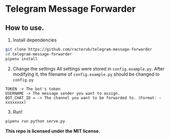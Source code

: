 Telegram Message Forwarder
===

## How to use.
1. Install dependencies
```bash
git clone https://github.com/racterub/telegram-message-forwarder
cd telegram-message-forwarder
pipenv install
```
2. Change the settings
All settings were stored in `config.example.py`.
After modifying it, the filename of `config.example.py` should be changed to `config.py`
```
TOKEN -> The bot's token
USERNAME -> The message sender you want to assign. 
BOT_CHAT_ID = -> The channel you want to be forwarded to. (Format: -xxxxxxxx)
```

3. Run!
```bash
pipenv run python serve.py
```

**This repo is licensed under the MIT license.**